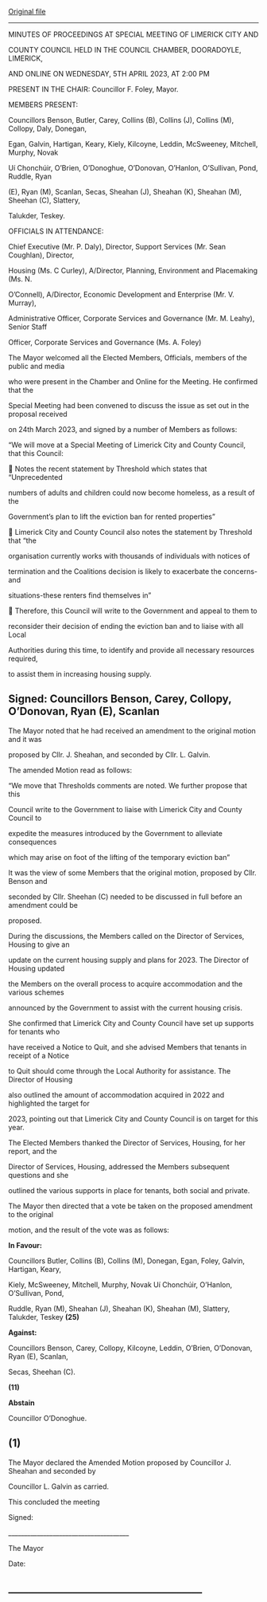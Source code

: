 [Original file](https://www.limerick.ie/sites/default/files/media/documents/2023-07/01-a-Minutes-Special-Meeting-of-Limerick-City-and-County-Council-5th-april-2023.pdf)

---
MINUTES OF PROCEEDINGS AT SPECIAL MEETING OF LIMERICK CITY AND

COUNTY COUNCIL HELD IN THE COUNCIL CHAMBER, DOORADOYLE, LIMERICK,

AND ONLINE ON WEDNESDAY, 5TH APRIL 2023, AT 2:00 PM

PRESENT IN THE CHAIR: Councillor F. Foley, Mayor.

MEMBERS PRESENT:

Councillors Benson, Butler, Carey, Collins (B), Collins (J), Collins (M), Collopy, Daly, Donegan,

Egan, Galvin, Hartigan, Keary, Kiely, Kilcoyne, Leddin, McSweeney, Mitchell, Murphy, Novak

Uí Chonchúir, O’Brien, O’Donoghue, O’Donovan, O’Hanlon, O’Sullivan, Pond, Ruddle, Ryan

(E), Ryan (M), Scanlan, Secas, Sheahan (J), Sheahan (K), Sheahan (M), Sheehan (C), Slattery,

Talukder, Teskey.

OFFICIALS IN ATTENDANCE:

Chief Executive (Mr. P. Daly), Director, Support Services (Mr. Sean Coughlan), Director,

Housing (Ms. C Curley), A/Director, Planning, Environment and Placemaking (Ms. N.

O’Connell), A/Director, Economic Development and Enterprise (Mr. V. Murray),

Administrative Officer, Corporate Services and Governance (Mr. M. Leahy), Senior Staff

Officer, Corporate Services and Governance (Ms. A. Foley)

The Mayor welcomed all the Elected Members, Officials, members of the public and media

who were present in the Chamber and Online for the Meeting. He confirmed that the

Special Meeting had been convened to discuss the issue as set out in the proposal received

on 24th March 2023, and signed by a number of Members as follows:

“We will move at a Special Meeting of Limerick City and County Council, that this Council:

 Notes the recent statement by Threshold which states that “Unprecedented

numbers of adults and children could now become homeless, as a result of the

Government’s plan to lift the eviction ban for rented properties”

 Limerick City and County Council also notes the statement by Threshold that “the

organisation currently works with thousands of individuals with notices of

termination and the Coalitions decision is likely to exacerbate the concerns-and

situations-these renters find themselves in”

 Therefore, this Council will write to the Government and appeal to them to

reconsider their decision of ending the eviction ban and to liaise with all Local

Authorities during this time, to identify and provide all necessary resources required,

to assist them in increasing housing supply.

**Signed: Councillors Benson, Carey, Collopy, O’Donovan, Ryan (E), Scanlan**
---
The Mayor noted that he had received an amendment to the original motion and it was

proposed by Cllr. J. Sheahan, and seconded by Cllr. L. Galvin.

The amended Motion read as follows:

“We move that Thresholds comments are noted. We further propose that this

Council write to the Government to liaise with Limerick City and County Council to

expedite the measures introduced by the Government to alleviate consequences

which may arise on foot of the lifting of the temporary eviction ban”

It was the view of some Members that the original motion, proposed by Cllr. Benson and

seconded by Cllr. Sheehan (C) needed to be discussed in full before an amendment could be

proposed.

During the discussions, the Members called on the Director of Services, Housing to give an

update on the current housing supply and plans for 2023. The Director of Housing updated

the Members on the overall process to acquire accommodation and the various schemes

announced by the Government to assist with the current housing crisis.

She confirmed that Limerick City and County Council have set up supports for tenants who

have received a Notice to Quit, and she advised Members that tenants in receipt of a Notice

to Quit should come through the Local Authority for assistance. The Director of Housing

also outlined the amount of accommodation acquired in 2022 and highlighted the target for

2023, pointing out that Limerick City and County Council is on target for this year.

The Elected Members thanked the Director of Services, Housing, for her report, and the

Director of Services, Housing, addressed the Members subsequent questions and she

outlined the various supports in place for tenants, both social and private.

The Mayor then directed that a vote be taken on the proposed amendment to the original

motion, and the result of the vote was as follows:

**In Favour:**

Councillors Butler, Collins (B), Collins (M), Donegan, Egan, Foley, Galvin, Hartigan, Keary,

Kiely, McSweeney, Mitchell, Murphy, Novak Uí Chonchúir, O’Hanlon, O’Sullivan, Pond,

Ruddle, Ryan (M), Sheahan (J), Sheahan (K), Sheahan (M), Slattery, Talukder, Teskey **(25)**

**Against:**

Councillors Benson, Carey, Collopy, Kilcoyne, Leddin, O’Brien, O’Donovan, Ryan (E), Scanlan,

Secas, Sheehan (C).

**(11)**

**Abstain**

Councillor O’Donoghue.

**(1)**
---
The Mayor declared the Amended Motion proposed by Councillor J. Sheahan and seconded by

Councillor L. Galvin as carried.

This concluded the meeting

Signed:

\_\_\_\_\_\_\_\_\_\_\_\_\_\_\_\_\_\_\_\_\_\_\_\_\_\_\_\_\_\_\_\_\_\_\_\_\_\_

The Mayor

Date:

\_\_\_\_\_\_\_\_\_\_\_\_\_\_\_\_\_\_\_\_\_\_\_\_\_\_\_\_\_\_\_\_\_\_\_\_\_\_\_
---
